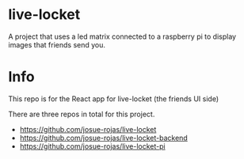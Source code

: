 # live-locket
A project that uses a led matrix connected to a raspberry pi to display images that friends send you. 

# Info
This repo is for the React app for live-locket (the friends UI side)

There are three repos in total for this project. 
- https://github.com/josue-rojas/live-locket
- https://github.com/josue-rojas/live-locket-backend
- https://github.com/josue-rojas/live-locket-pi
